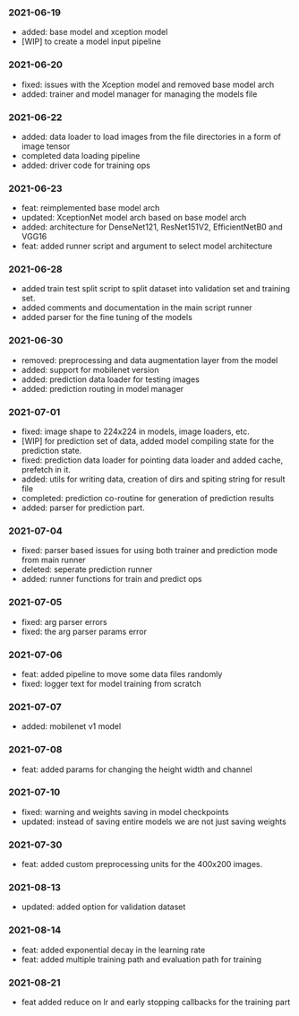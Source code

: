 ### 2021-06-19
- added: base model and xception model
- [WIP] to create a model input pipeline

### 2021-06-20
- fixed: issues with the Xception model and removed base model arch
- added: trainer and model manager for managing the models file

### 2021-06-22
- added: data loader to load images from the file directories in a form of image tensor
- completed data loading pipeline
- added: driver code for training ops

### 2021-06-23
- feat: reimplemented base model arch
- updated: XceptionNet model arch based on base model arch
- added: architecture for DenseNet121, ResNet151V2, EfficientNetB0 and VGG16
- feat: added runner script and argument to select model architecture

### 2021-06-28
- added train test split script to split dataset into validation set and training set.
- added comments and documentation in the main script runner
- added parser for the fine tuning of the models

### 2021-06-30
- removed: preprocessing and data augmentation layer from the model
- added: support for mobilenet version
- added: prediction data loader for testing images
- added: prediction routing in model manager

### 2021-07-01
- fixed: image shape to 224x224 in models, image loaders, etc. 
- [WIP] for prediction set of data, added model compiling state for the prediction state. 
- fixed: prediction data loader for pointing data loader and added cache, prefetch in it.
- added: utils for writing data, creation of dirs and spiting string for result file
- completed: prediction co-routine for generation of prediction results
- added: parser for prediction part.

### 2021-07-04
- fixed: parser based issues for using both trainer and prediction mode from main runner
- deleted: seperate prediction runner 
- added: runner functions for train and predict ops

### 2021-07-05
- fixed: arg parser errors
- fixed: the arg parser params error

### 2021-07-06
- feat: added pipeline to move some data files randomly
- fixed: logger text for model training from scratch

### 2021-07-07
- added: mobilenet v1 model

### 2021-07-08
- feat: added params for changing the height width and channel

### 2021-07-10
- fixed: warning and weights saving in model checkpoints
- updated: instead of saving entire models we are not just saving weights

### 2021-07-30
- feat: added custom preprocessing units for the 400x200 images.

### 2021-08-13
- updated: added option for validation dataset

### 2021-08-14
- feat: added exponential decay in the learning rate
- feat: added multiple training path and evaluation path for training

### 2021-08-21
- feat added reduce on lr and early stopping callbacks for the training part